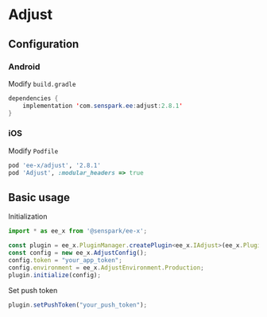 # Adjust
## Configuration
### Android
Modify `build.gradle`
```java
dependencies {
    implementation 'com.senspark.ee:adjust:2.8.1'
}
```

### iOS
Modify `Podfile`
```ruby
pod 'ee-x/adjust', '2.8.1'
pod 'Adjust', :modular_headers => true
```

## Basic usage
Initialization
```ts
import * as ee_x from '@senspark/ee-x';

const plugin = ee_x.PluginManager.createPlugin<ee_x.IAdjust>(ee_x.Plugin.Adjust);
const config = new ee_x.AdjustConfig();
config.token = "your_app_token";
config.environment = ee_x.AdjustEnvironment.Production;
plugin.initialize(config);
```

Set push token
```ts
plugin.setPushToken("your_push_token");
```
